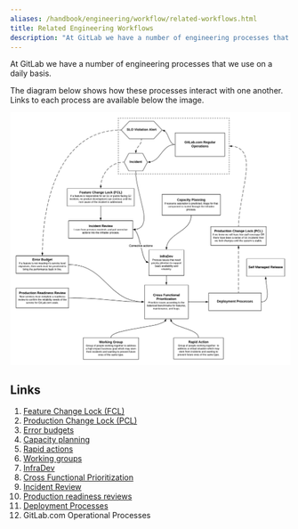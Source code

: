 ```yaml
---
aliases: /handbook/engineering/workflow/related-workflows.html
title: Related Engineering Workflows
description: "At GitLab we have a number of engineering processes that we use on a daily basis."
---
```


At GitLab we have a number of engineering processes that we use on a daily basis.

The diagram below shows how these processes interact with one another. Links to each process are available below the image.

<img src="engineering-processes.png">

## Links

1. [Feature Change Lock (FCL)](https://about.gitlab.com/handbook/engineering/#feature-change-locks)
1. [Production Change Lock (PCL)](https://about.gitlab.com/handbook/engineering/infrastructure/change-management/#production-change-lock-pcl)
1. [Error budgets](https://about.gitlab.com/handbook/engineering/error-budgets/)
1. [Capacity planning](https://about.gitlab.com/handbook/engineering/infrastructure/capacity-planning/)
1. [Rapid actions](https://about.gitlab.com/handbook/product/product-processes/#rapid-action)
1. [Working groups](https://about.gitlab.com/company/team/structure/working-groups/)
1. [InfraDev](https://about.gitlab.com/handbook/engineering/workflow/#infradev)
1. [Cross Functional Prioritization](https://about.gitlab.com/handbook/product/product-processes/#prioritization)
1. [Incident Review](https://about.gitlab.com/handbook/engineering/infrastructure/incident-review/)
1. [Production readiness reviews](https://about.gitlab.com/handbook/engineering/infrastructure/production/readiness/)
1. [Deployment Processes](https://about.gitlab.com/handbook/engineering/releases/#gitlabcom-deployments)
1. GitLab.com Operational Processes
